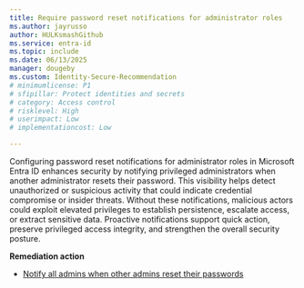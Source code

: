```yaml
---
title: Require password reset notifications for administrator roles
ms.author: jayrusso
author: HULKsmashGithub
ms.service: entra-id
ms.topic: include
ms.date: 06/13/2025
manager: dougeby
ms.custom: Identity-Secure-Recommendation
# minimumlicense: P1
# sfipillar: Protect identities and secrets
# category: Access control
# risklevel: High
# userimpact: Low
# implementationcost: Low

---
```

Configuring password reset notifications for administrator roles in Microsoft Entra ID enhances security by notifying privileged administrators when another administrator resets their password. This visibility helps detect unauthorized or suspicious activity that could indicate credential compromise or insider threats. Without these notifications, malicious actors could exploit elevated privileges to establish persistence, escalate access, or extract sensitive data. Proactive notifications support quick action, preserve privileged access integrity, and strengthen the overall security posture.   

**Remediation action**

- [Notify all admins when other admins reset their passwords](../../identity/authentication/concept-sspr-howitworks.md#notify-all-admins-when-other-admins-reset-their-passwords) 

